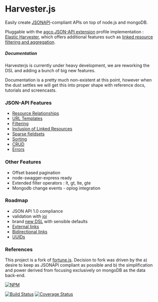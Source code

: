 # Harvester.js 

Easily create [JSONAPI](http://jsonapi.org/)-compliant APIs on top of node.js and mongoDB.

Pluggable with the [agco JSON-API extension](https://github.com/agco/agco-json-api-profiles) profile implementation : [Elastic Harvester](https://github.com/agco/elastic-harvesterjs), which offers additional features such as [linked resource filtering and aggregation](https://github.com/agco/agco-json-api-profiles/blob/master/public/search-profile.md).

##### Documentation 

Harvesterjs is currently under heavy development, we are reworking the DSL and adding a bunch of big new features. 
   
Documentation is a pretty much non-existent at this point, however when the dust settles we will get this into proper shape with reference docs, tutorials and screencasts.


### JSON-API Features 

- [Resource Relationships](http://jsonapi.org/format/#document-structure-resource-relationships) 
- [URL Templates](http://jsonapi.org/format/#document-structure-url-templates)
- [Filtering](http://jsonapi.org/format/#fetching-filtering)
- [Inclusion of Linked Resources](http://jsonapi.org/format/#fetching-includes)
- [Sparse fieldsets](http://jsonapi.org/format/#fetching-sparse-fieldsets)
- [Sorting](http://jsonapi.org/format/#fetching-sorting)
- [CRUD](http://jsonapi.org/format/#crud)
- [Errors](http://jsonapi.org/format/#errors)

### Other Features 

- Offset based pagination
- node-swagger-express ready
- Extended filter operators : lt, gt, lte, gte
- Mongodb change events - oplog integration 

### Roadmap

* JSON API 1.0 compliance
* validation with [joi](https://github.com/hapijs/joi)
* brand [new DSL](https://github.com/agco/harvesterjs/issues/88) with sensible defaults
* [External links](https://github.com/agco/harvesterjs/issues/69)
* [Bidirectional links](https://github.com/agco/harvesterjs/issues/81)
* [UUIDs](https://github.com/agco/harvesterjs/issues/24)

### References
This project is a fork of [fortune.js](http://fortunejs.com). Decision to fork was driven by the a) desire to keep as JSONAPI compliant as possible and b) the simplification and power derived from focusing exclusively on mongoDB as the data back-end.

[![NPM](https://nodei.co/npm/harvesterjs.png)](https://nodei.co/npm/harvesterjs/)
 
[![Build Status](https://travis-ci.org/agco/harvesterjs.svg?branch=master)](https://travis-ci.org/agco/harvesterjs)
[![Coverage Status](https://coveralls.io/repos/agco/harvesterjs/badge.svg)](https://coveralls.io/r/agco/harvesterjs)
